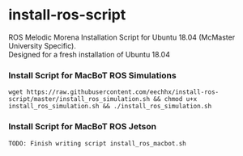 # install-ros-script
ROS Melodic Morena Installation Script for Ubuntu 18.04 (McMaster University Specific).  
Designed for a fresh installation of Ubuntu 18.04

### Install Script for MacBoT ROS Simulations
```
wget https://raw.githubusercontent.com/eechhx/install-ros-script/master/install_ros_simulation.sh && chmod u+x install_ros_simulation.sh && ./install_ros_simulation.sh
```
### Install Script for MacBoT ROS Jetson 
```
TODO: Finish writing script install_ros_macbot.sh
```
